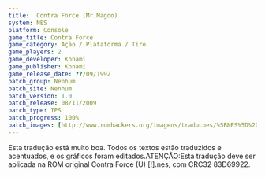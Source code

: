 ```yaml
---
title:  Contra Force (Mr.Magoo)
system: NES
platform: Console
game_title: Contra Force
game_category: Ação / Plataforma / Tiro
game_players: 2
game_developer: Konami
game_publisher: Konami
game_release_date: ??/09/1992
patch_group: Nenhum
patch_site: Nenhum
patch_version: 1.0
patch_release: 08/11/2009
patch_type: IPS
patch_progress: 100%
patch_images: [http://www.romhackers.org/imagens/traducoes/%5BNES%5D%20Contra%20Force%20-%20Mr.Magoo%20-%201.png,http://www.romhackers.org/imagens/traducoes/%5BNES%5D%20Contra%20Force%20-%20Mr.Magoo%20-%202.png,http://www.romhackers.org/imagens/traducoes/%5BNES%5D%20Contra%20Force%20-%20Mr.Magoo%20-%203.png]
---
```

Esta tradução está muito boa. Todos os textos estão traduzidos e acentuados, e os gráficos foram editados.ATENÇÃO:Esta tradução deve ser aplicada na ROM original Contra Force (U) [!].nes, com CRC32 83D69922.